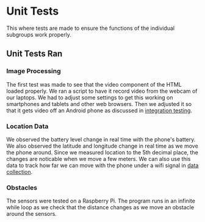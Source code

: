 # Unit Tests

This where tests are made to ensure the functions of the individual subgroups work properly.

## Unit Tests Ran

### Image Processing

The first test was made to see that the video component of the HTML loaded properly. We ran a script to have it record video from the webcam of our laptops. We had to adjust some settings to get this working on smartphones and tablets and other web browsers. Then we adjusted it so that it gets video off an Android phone as discussed in [integration testing](../3_integration_testing).

### Location Data

We observed the battery level change in real time with the phone's battery. We also observed the latitude and longitude change in real time as we move the phone around. Since we measured location to the 5th decimal place, the changes are noticable when we move a few meters. We can also use this data to track how far we can move with the phone under a wifi signal in [data collection](../4_data_collection).

### Obstacles

The sensors were tested on a Raspberry Pi. The program runs in an infinite while loop as we check that the distance changes as we move an obstacle around the sensors.
